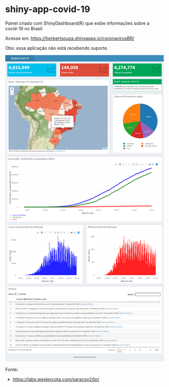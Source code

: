 # shiny-app-covid-19

 Painel criado com ShinyDashboard(R) que exibe informações sobre a covid-19 no Brasil
 
 Acesse em: https://herbertsouza.shinyapps.io/coronavirusBR/

Obs: essa aplicação não está recebendo suporte.

<img src="https://github.com/herbertizidro/coronavirus_shiny_app/blob/master/screenshot01.10.2020.png">

Fonte:

 - https://labs.wesleycota.com/sarscov2/br/

